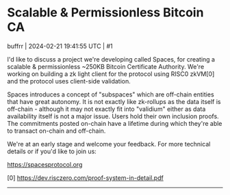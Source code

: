 # Scalable & Permissionless Bitcoin CA

buffrr | 2024-02-21 19:41:55 UTC | #1

I'd like to discuss a project we're developing called Spaces, for creating a scalable & permissionless ~250KB Bitcoin Certificate Authority. We're working on building a zk light client for the protocol using RISC0 zkVM[0] and the protocol uses client-side validation.

Spaces introduces a concept of "subspaces" which are off-chain entities that have great autonomy. It is not exactly like zk-rollups as the data itself is off-chain - although it may not exactly fit into "validium" either as data availability itself is not a major issue. Users hold their own inclusion proofs. The commitments posted on-chain have a lifetime during which they're able to transact on-chain and off-chain. 


We're at an early stage and welcome your feedback. For more technical details or if you'd like to join us:

https://spacesprotocol.org


[0] https://dev.risczero.com/proof-system-in-detail.pdf

-------------------------

